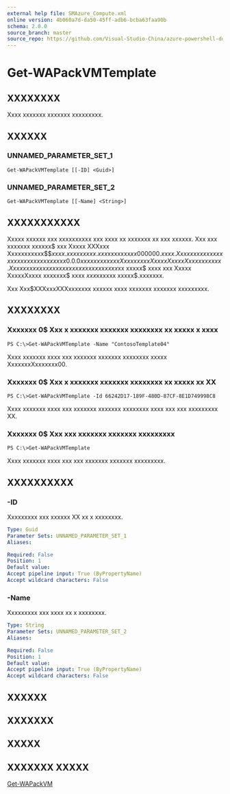 ```yaml
---
external help file: SMAzure_Compute.xml
online version: 4b060a7d-da50-45ff-adb6-bcba63faa90b
schema: 2.0.0
source_branch: master
source_repo: https://github.com/Visual-Studio-China/azure-powershell-docs-int
---
```


# Get-WAPackVMTemplate
## XXXXXXXX
Xxxx xxxxxxx xxxxxxx xxxxxxxxx.

## XXXXXX

### UNNAMED_PARAMETER_SET_1
```
Get-WAPackVMTemplate [[-ID] <Guid>]
```

### UNNAMED_PARAMETER_SET_2
```
Get-WAPackVMTemplate [[-Name] <String>]
```

## XXXXXXXXXXX
Xxxxx xxxxxx xxx xxxxxxxxxx xxx xxxx xx xxxxxxx xx xxx xxxxxx.
Xxx xxx xxxxxxx xxxxxx$ xxx  Xxxxx XXXxxx Xxxxxxxxxxx$$$xxxx.xxxxxxxxx.xxx$xxxxxxx$xx000000.xxxx.
Xxxx xxxxx xxxxxxxxx xxx xxxxxx xx xxx 0.0.0 xxxxxxx xx xxx Xxxxxxxxx Xxxxx XxxxxXxxxx xxxxxx.
Xx xxxx xxx xxx xxxxxxx xx xxx xxxxxx xxx$xx xxxxx$ xxxx xxx Xxxxx XxxxxXxxxx xxxxxxx$ xxxx $xxx$xxxxxx xxxxx$.xxxxxxx.

Xxx Xxx$XXXxxxXXXxxxxxxx xxxxxx xxxx xxxxxxx xxxxxxx xxxxxxxxx.

## XXXXXXXX

### Xxxxxxx 0$ Xxx x xxxxxxx xxxxxxx xxxxxxxx xx xxxxx x xxxx
```
PS C:\>Get-WAPackVMTemplate -Name "ContosoTemplate04"
```

Xxxx xxxxxxx xxxx xxx xxxxxxx xxxxxxx xxxxxxxx xxxxx XxxxxxxXxxxxxxx00.

### Xxxxxxx 0$ Xxx x xxxxxxx xxxxxxx xxxxxxxx xx xxxxx xx XX
```
PS C:\>Get-WAPackVMTemplate -Id 66242D17-189F-480D-87CF-8E1D749998C8
```

Xxxx xxxxxxx xxxx xxx xxxxxxx xxxxxxx xxxxxxxx xxxx xxx xxx xxxxxxxxx XX.

### Xxxxxxx 0$ Xxx xxx xxxxxxx xxxxxxx xxxxxxxxx
```
PS C:\>Get-WAPackVMTemplate
```

Xxxx xxxxxxx xxxx xxx xxx xxxxxxx xxxxxxx xxxxxxxxx.

## XXXXXXXXXX

### -ID
Xxxxxxxxx xxx xxxxxx XX xx x xxxxxxxx.

```yaml
Type: Guid
Parameter Sets: UNNAMED_PARAMETER_SET_1
Aliases: 

Required: False
Position: 1
Default value: 
Accept pipeline input: True (ByPropertyName)
Accept wildcard characters: False
```

### -Name
Xxxxxxxxx xxx xxxx xx x xxxxxxxx.

```yaml
Type: String
Parameter Sets: UNNAMED_PARAMETER_SET_2
Aliases: 

Required: False
Position: 1
Default value: 
Accept pipeline input: True (ByPropertyName)
Accept wildcard characters: False
```

## XXXXXX

## XXXXXXX

## XXXXX

## XXXXXXX XXXXX

[Get-WAPackVM](4b060a7d-da50-45ff-adb6-bcba63faa90b)


